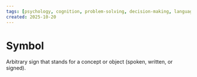 ```yaml
---
tags: [psychology, cognition, problem-solving, decision-making, language, intelligence, testing, heuristics, bias]
created: 2025-10-20
---
```

# Symbol

Arbitrary sign that stands for a concept or object (spoken, written, or signed).
